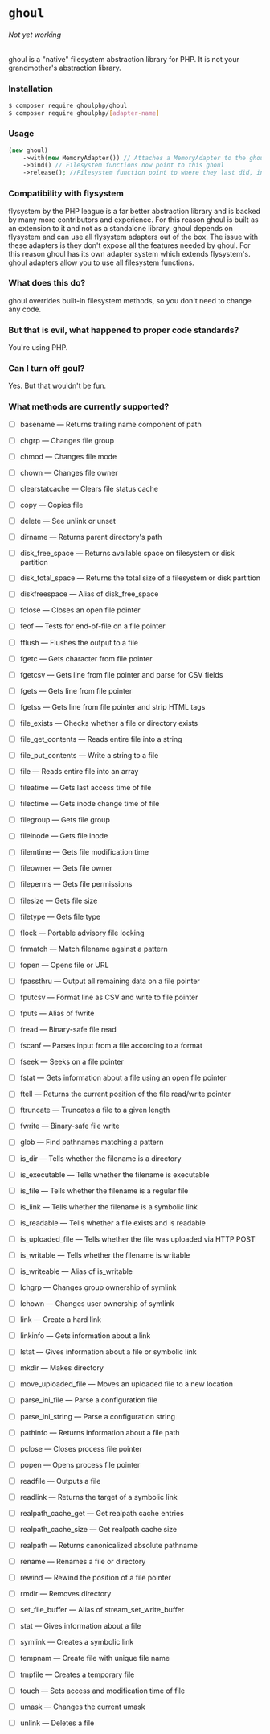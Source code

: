 `ghoul`
=====
###### Not yet working

ghoul is a "native" filesystem abstraction library for PHP. It is not your grandmother's abstraction library.

### Installation
```sh
$ composer require ghoulphp/ghoul
$ composer require ghoulphp/[adapter-name]
```

### Usage
```php
(new ghoul)
    ->with(new MemoryAdapter()) // Attaches a MemoryAdapter to the ghoul instance
    ->bind() // Filesystem functions now point to this ghoul
    ->release(); //Filesystem function point to where they last did, in this case their default
```

### Compatibility with flysystem
flysystem by the PHP league is a far better abstraction library and is backed by many more contributors and experience. For this reason ghoul is built as an extension to it and not as a standalone library. ghoul depends on flysystem and can use all flysystem adapters out of the box. The issue with these adapters is they don't expose all the features needed by ghoul. For this reason ghoul has its own adapter system which extends flysystem's. ghoul adapters allow you to use all filesystem functions.

### What does this do?
ghoul overrides built-in filesystem methods, so you don't need to change any code.

### But that is evil, what happened to proper code standards?
You're using PHP.

### Can I turn off goul?
Yes. But that wouldn't be fun. 

### What methods are currently supported?

- [ ] basename — Returns trailing name component of path
- [ ] chgrp — Changes file group
- [ ] chmod — Changes file mode
- [ ] chown — Changes file owner
- [ ] clearstatcache — Clears file status cache
- [ ] copy — Copies file
- [ ] delete — See unlink or unset
- [ ] dirname — Returns parent directory's path
- [ ] disk_free_space — Returns available space on filesystem or disk partition
- [ ] disk_total_space — Returns the total size of a filesystem or disk partition
- [ ] diskfreespace — Alias of disk_free_space
- [ ] fclose — Closes an open file pointer
- [ ] feof — Tests for end-of-file on a file pointer
- [ ] fflush — Flushes the output to a file
- [ ] fgetc — Gets character from file pointer
- [ ] fgetcsv — Gets line from file pointer and parse for CSV fields
- [ ] fgets — Gets line from file pointer
- [ ] fgetss — Gets line from file pointer and strip HTML tags
- [ ] file_exists — Checks whether a file or directory exists
- [ ] file_get_contents — Reads entire file into a string
- [ ] file_put_contents — Write a string to a file
- [ ] file — Reads entire file into an array
- [ ] fileatime — Gets last access time of file
- [ ] filectime — Gets inode change time of file
- [ ] filegroup — Gets file group
- [ ] fileinode — Gets file inode
- [ ] filemtime — Gets file modification time
- [ ] fileowner — Gets file owner
- [ ] fileperms — Gets file permissions
- [ ] filesize — Gets file size
- [ ] filetype — Gets file type
- [ ] flock — Portable advisory file locking
- [ ] fnmatch — Match filename against a pattern
- [ ] fopen — Opens file or URL
- [ ] fpassthru — Output all remaining data on a file pointer
- [ ] fputcsv — Format line as CSV and write to file pointer
- [ ] fputs — Alias of fwrite
- [ ] fread — Binary-safe file read
- [ ] fscanf — Parses input from a file according to a format
- [ ] fseek — Seeks on a file pointer
- [ ] fstat — Gets information about a file using an open file pointer
- [ ] ftell — Returns the current position of the file read/write pointer
- [ ] ftruncate — Truncates a file to a given length
- [ ] fwrite — Binary-safe file write
- [ ] glob — Find pathnames matching a pattern
- [ ] is_dir — Tells whether the filename is a directory
- [ ] is_executable — Tells whether the filename is executable
- [ ] is_file — Tells whether the filename is a regular file
- [ ] is_link — Tells whether the filename is a symbolic link
- [ ] is_readable — Tells whether a file exists and is readable
- [ ] is_uploaded_file — Tells whether the file was uploaded via HTTP POST
- [ ] is_writable — Tells whether the filename is writable
- [ ] is_writeable — Alias of is_writable
- [ ] lchgrp — Changes group ownership of symlink
- [ ] lchown — Changes user ownership of symlink
- [ ] link — Create a hard link
- [ ] linkinfo — Gets information about a link
- [ ] lstat — Gives information about a file or symbolic link
- [ ] mkdir — Makes directory
- [ ] move_uploaded_file — Moves an uploaded file to a new location
- [ ] parse_ini_file — Parse a configuration file
- [ ] parse_ini_string — Parse a configuration string
- [ ] pathinfo — Returns information about a file path
- [ ] pclose — Closes process file pointer
- [ ] popen — Opens process file pointer
- [ ] readfile — Outputs a file
- [ ] readlink — Returns the target of a symbolic link
- [ ] realpath_cache_get — Get realpath cache entries
- [ ] realpath_cache_size — Get realpath cache size
- [ ] realpath — Returns canonicalized absolute pathname
- [ ] rename — Renames a file or directory
- [ ] rewind — Rewind the position of a file pointer
- [ ] rmdir — Removes directory
- [ ] set_file_buffer — Alias of stream_set_write_buffer
- [ ] stat — Gives information about a file
- [ ] symlink — Creates a symbolic link
- [ ] tempnam — Create file with unique file name
- [ ] tmpfile — Creates a temporary file
- [ ] touch — Sets access and modification time of file
- [ ] umask — Changes the current umask
- [ ] unlink — Deletes a file


